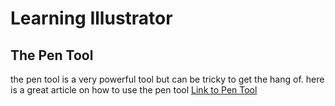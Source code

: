 # Learning Illustrator

## The Pen Tool
the pen tool is a very powerful tool but can be tricky to get the hang of.  here is a great article on how to use the pen tool
[Link to Pen Tool](https://design.tutsplus.com/tutorials/illustrators-pen-tool-the-comprehensive-guide--vector-141)
